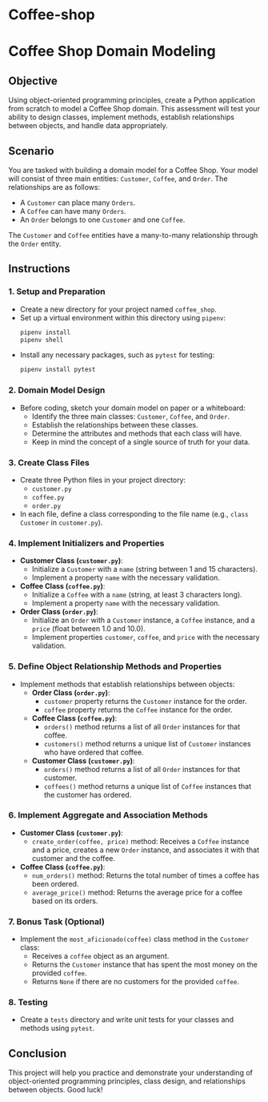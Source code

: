# Coffee-shop

# Coffee Shop Domain Modeling

## Objective
Using object-oriented programming principles, create a Python application from scratch to model a Coffee Shop domain. This assessment will test your ability to design classes, implement methods, establish relationships between objects, and handle data appropriately.

## Scenario
You are tasked with building a domain model for a Coffee Shop. Your model will consist of three main entities: `Customer`, `Coffee`, and `Order`. The relationships are as follows:
- A `Customer` can place many `Orders`.
- A `Coffee` can have many `Orders`.
- An `Order` belongs to one `Customer` and one `Coffee`.

The `Customer` and `Coffee` entities have a many-to-many relationship through the `Order` entity.

## Instructions

### 1. Setup and Preparation
- Create a new directory for your project named `coffee_shop`.
- Set up a virtual environment within this directory using `pipenv`:
  ```bash
  pipenv install
  pipenv shell
  ```
- Install any necessary packages, such as `pytest` for testing:
  ```bash
  pipenv install pytest
  ```

### 2. Domain Model Design
- Before coding, sketch your domain model on paper or a whiteboard:
  - Identify the three main classes: `Customer`, `Coffee`, and `Order`.
  - Establish the relationships between these classes.
  - Determine the attributes and methods that each class will have.
  - Keep in mind the concept of a single source of truth for your data.

### 3. Create Class Files
- Create three Python files in your project directory:
  - `customer.py`
  - `coffee.py`
  - `order.py`
- In each file, define a class corresponding to the file name (e.g., `class Customer` in `customer.py`).

### 4. Implement Initializers and Properties
- **Customer Class (`customer.py`)**:
  - Initialize a `Customer` with a `name` (string between 1 and 15 characters).
  - Implement a property `name` with the necessary validation.
- **Coffee Class (`coffee.py`)**:
  - Initialize a `Coffee` with a `name` (string, at least 3 characters long).
  - Implement a property `name` with the necessary validation.
- **Order Class (`order.py`)**:
  - Initialize an `Order` with a `Customer` instance, a `Coffee` instance, and a `price` (float between 1.0 and 10.0).
  - Implement properties `customer`, `coffee`, and `price` with the necessary validation.

### 5. Define Object Relationship Methods and Properties
- Implement methods that establish relationships between objects:
  - **Order Class (`order.py`)**:
    - `customer` property returns the `Customer` instance for the order.
    - `coffee` property returns the `Coffee` instance for the order.
  - **Coffee Class (`coffee.py`)**:
    - `orders()` method returns a list of all `Order` instances for that coffee.
    - `customers()` method returns a unique list of `Customer` instances who have ordered that coffee.
  - **Customer Class (`customer.py`)**:
    - `orders()` method returns a list of all `Order` instances for that customer.
    - `coffees()` method returns a unique list of `Coffee` instances that the customer has ordered.

### 6. Implement Aggregate and Association Methods
- **Customer Class (`customer.py`)**:
  - `create_order(coffee, price)` method: Receives a `Coffee` instance and a price, creates a new `Order` instance, and associates it with that customer and the coffee.
- **Coffee Class (`coffee.py`)**:
  - `num_orders()` method: Returns the total number of times a coffee has been ordered.
  - `average_price()` method: Returns the average price for a coffee based on its orders.

### 7. Bonus Task (Optional)
- Implement the `most_aficionado(coffee)` class method in the `Customer` class:
  - Receives a `coffee` object as an argument.
  - Returns the `Customer` instance that has spent the most money on the provided `coffee`.
  - Returns `None` if there are no customers for the provided `coffee`.

### 8. Testing
- Create a `tests` directory and write unit tests for your classes and methods using `pytest`.

## Conclusion
This project will help you practice and demonstrate your understanding of object-oriented programming principles, class design, and relationships between objects. Good luck!
```

